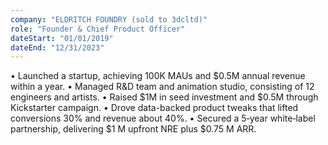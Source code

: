 ```yaml
---
company: "ELDRITCH FOUNDRY (sold to 3dcltd)"
role: "Founder & Chief Product Officer"
dateStart: "01/01/2019"
dateEnd: "12/31/2023"
---
```


• Launched a startup, achieving 100K MAUs and $0.5M annual revenue within a year.
• Managed R&D team and animation studio, consisting of 12 engineers and artists.
• Raised $1M in seed investment and $0.5M through Kickstarter campaign.
• Drove data-backed product tweaks that lifted conversions 30% and revenue about 40%.
• Secured a 5‑year white‑label partnership, delivering $1 M upfront NRE plus $0.75 M ARR.
